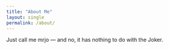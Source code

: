 ```yaml
---
title: "About Me"
layout: single
permalink: /about/
---
```


Just call me mrjo — and no, it has nothing to do with the Joker.
